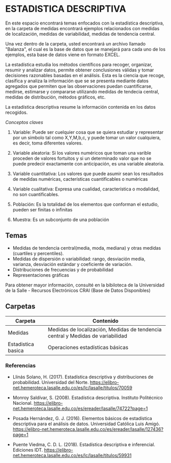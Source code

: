 # ESTADISTICA DESCRIPTIVA
En este espacio encontrará temas enfocados con la estadística descriptiva, en la carpeta de medidas encontrará ejemplos relacionados con medidas de localización, medidas de variabilidad, medidas de tendencia central.

Una vez dentro de la carpeta, usted encontrará un archivo llamado "Balanza", el cual es la base de datos que se manejará para cada uno de los ejemplos, esta base de datos viene en formato EXCEL.

La estadística estudia los métodos científicos para recoger, organizar, resumir y analizar datos, permite obtener conclusiones válidas y tomar decisiones razonables basadas en el análisis. Esta es la ciencia que recoge, clasifica y analiza la información que se se presenta mediante datos agregados que permiten que las observaciones puedan cuantificarse, medirse, estimarse y compararse utilizando medidas de tendecia central, medidas de distribución, métodos gráficos, etc. 

La estadística descriptiva resume la información contenida en los datos recogidos.

_Conceptos claves_

1. Variable: Puede ser cuelquier cosa que se quiera estudiar y representar por un símbolo tal como X,Y,M,b,c, y puede tomar un valor cualquiera, es decir, toma diferentes valores. 

2. Variable aleatoria: Si los valores numéricos que toman una varible proceden de valores fortuitos y si un determinado valor que no se puede predecir exactamente con anticipación, es una variable aleatoria. 

3. Variable cuantitativa: Los valores que puede asumir sean los resultados de medidas numéricas, cacterísticas cuantificables o numéricas

4. Variable cualitativa: Expresa una cualidad, característica o modalidad, no son cuantificables. 

5. Población: Es la totalidad de los elementos que conforman el estudio, pueden ser finitas o infinitas 

5. Muestra: Es un subconjunto de una población



## Temas

- Medidas de tendencia central(media, moda, mediana) y otras medidas (cuartiles y percentiles).
- Medidas de dispersión o variabilidad: rango, desviación media, varianza, desviación estándar y coeficiente de variación. 
- Distribuciones de frecuencias y de probabilidad
- Representaciones gráficas


Para obtener mayor información, consulté en la bibiloteca de la Universidad de la Salle - Recursos Electrónicos CRAI (Base de Datos Disponibles)


## Carpetas

| Carpeta| Contenido|
| ----- | ---- |
| Medidas | Medidas de localización, Medidas de tendencia central y Medidas de variabilidad |
| Estadistica basica | Operaciones estadísticas básicas |

### Referencias 

- Llinás Solano, H. (2017). Estadística descriptiva y distribuciones de probabilidad. Universidad del Norte. https://elibro-net.hemeroteca.lasalle.edu.co/es/lc/lasalle/titulos/70059

- Monroy Saldívar, S. (2008). Estadística descriptiva. Instituto Politécnico Nacional. https://elibro-net.hemeroteca.lasalle.edu.co/es/ereader/lasalle/74722?page=1

- Posada Hernández, G. J. (2016). Elementos básicos de estadística descriptiva para el análisis de datos. Universidad Católica Luis Amigó. https://elibro-net.hemeroteca.lasalle.edu.co/es/ereader/lasalle/127436?page=1

- Puente Viedma, C. D. L. (2018). Estadística descriptiva e inferencial. Ediciones IDT. https://elibro-net.hemeroteca.lasalle.edu.co/es/lc/lasalle/titulos/59931







